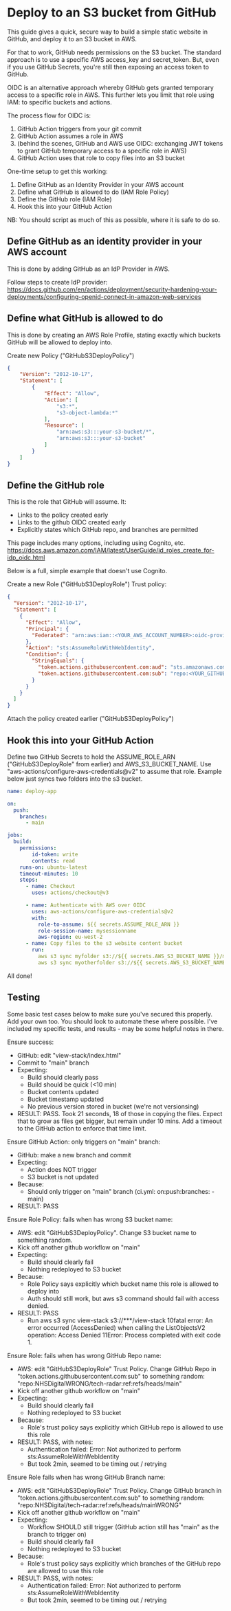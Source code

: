 # Deploy to an S3 bucket from GitHub

This guide gives a quick, secure way to build a simple static website in GitHub, and deploy it to an S3 bucket in AWS.

For that to work, GitHub needs permissions on the S3 bucket. The standard approach is to use a specific AWS access_key and secret_token. But, even if you use GitHub Secrets, you're still then exposing an access token to GitHub.

OIDC is an alternative approach whereby GitHub gets granted temporary access to a specific role in AWS. This further lets you limit that role using IAM: to specific buckets and actions.

The process flow for OIDC is:

1. GitHub Action triggers from your git commit
2. GitHub Action assumes a role in AWS
3. (behind the scenes, GitHub and AWS use OIDC: exchanging JWT tokens to grant GitHub temporary access to a specific role in AWS)
4. GitHub Action uses that role to copy files into an S3 bucket

One-time setup to get this working:

1. Define GitHub as an Identity Provider in your AWS account
2. Define what GitHub is allowed to do (IAM Role Policy)
3. Define the GitHub role (IAM Role)
4. Hook this into your GitHub Action

NB: You should script as much of this as possible, where it is safe to do so.

## Define GitHub as an identity provider in your AWS account

This is done by adding GitHub as an IdP Provider in AWS.

Follow steps to create IdP provider:
https://docs.github.com/en/actions/deployment/security-hardening-your-deployments/configuring-openid-connect-in-amazon-web-services


## Define what GitHub is allowed to do

This is done by creating an AWS Role Profile, stating exactly which buckets GitHub will be allowed to deploy into.

Create new Policy ("GitHubS3DeployPolicy")

```json
{
    "Version": "2012-10-17",
    "Statement": [
        {
            "Effect": "Allow",
            "Action": [
                "s3:*",
                "s3-object-lambda:*"
            ],
            "Resource": [
                "arn:aws:s3:::your-s3-bucket/*",
                "arn:aws:s3:::your-s3-bucket"
            ]
        }
    ]
}
```

## Define the GitHub role

This is the role that GitHub will assume. It:

- Links to the policy created early
- Links to the github OIDC created early
- Explicitly states which GitHub repo, and branches are permitted

This page includes many options, including using Cognito, etc.
https://docs.aws.amazon.com/IAM/latest/UserGuide/id_roles_create_for-idp_oidc.html

Below is a full, simple example that doesn't use Cognito.

Create a new Role ("GitHubS3DeployRole")
Trust policy:

```json
{
  "Version": "2012-10-17",
  "Statement": [
    {
      "Effect": "Allow",
      "Principal": {
        "Federated": "arn:aws:iam::<YOUR_AWS_ACCOUNT_NUMBER>:oidc-provider/token.actions.githubusercontent.com"
      },
      "Action": "sts:AssumeRoleWithWebIdentity",
      "Condition": {
        "StringEquals": {
          "token.actions.githubusercontent.com:aud": "sts.amazonaws.com",
          "token.actions.githubusercontent.com:sub": "repo:<YOUR_GITHUB_ORG>/<YOUR_GITHUB_REPO>:ref:refs/heads/main"
        }
      }
    }
  ]
}
```
Attach the policy created earlier ("GitHubS3DeployPolicy")


## Hook this into your GitHub Action

Define two GitHub Secrets to hold the ASSUME_ROLE_ARN ("GitHubS3DeployRole" from earlier) and AWS_S3_BUCKET_NAME.
Use "aws-actions/configure-aws-credentials@v2" to assume that role.
Example below just syncs two folders into the s3 bucket.

```yaml
name: deploy-app

on:
  push:
    branches:
      - main

jobs:
  build:
    permissions:
        id-token: write
        contents: read
    runs-on: ubuntu-latest
    timeout-minutes: 10
    steps:
      - name: Checkout
        uses: actions/checkout@v3

      - name: Authenticate with AWS over OIDC
        uses: aws-actions/configure-aws-credentials@v2
        with:
          role-to-assume: ${{ secrets.ASSUME_ROLE_ARN }}
          role-session-name: mysessionname
          aws-region: eu-west-2
      - name: Copy files to the s3 website content bucket
        run:
          aws s3 sync myfolder s3://${{ secrets.AWS_S3_BUCKET_NAME }}/myfolder
          aws s3 sync myotherfolder s3://${{ secrets.AWS_S3_BUCKET_NAME }}/myotherfolder
```

All done!

## Testing

Some basic test cases below to make sure you've secured this properly. Add your own too.
You should look to automate these where possible.
I've included my specific tests, and results - may be some helpful notes in there.

Ensure success:

- GitHub: edit "view-stack/index.html"
- Commit to "main" branch
- Expecting:
  - Build should clearly pass
  - Build should be quick (<10 min)
  - Bucket contents updated
  - Bucket timestamp updated
  - No previous version stored in bucket (we're not versionsing)
- RESULT: PASS. Took 21 seconds, 18 of those in copying the files. Expect that to grow as files get bigger, but remain under 10 mins. Add a timeout to the GitHub action to enforce that time limit.

Ensure GitHub Action: only triggers on "main" branch:

- GitHub: make a new branch and commit
- Expecting:
  - Action does NOT trigger
  - S3 bucket is not updated
- Because:
  - Should only trigger on "main" branch (ci.yml:  on:push:branches: - main)
- RESULT: PASS

Ensure Role Policy: fails when has wrong S3 bucket name:

- AWS: edit "GitHubS3DeployPolicy". Change S3 bucket name to something random.
- Kick off another github workflow on "main"
- Expecting:
  - Build should clearly fail
  - Nothing redeployed to S3 bucket
- Because:
  - Role Policy says explicitly which bucket name this role is allowed to deploy into
  - Auth should still work, but aws s3 command should fail with access denied.
- RESULT: PASS
  - Run aws s3 sync view-stack s3://***/view-stack 
	10fatal error: An error occurred (AccessDenied) when calling the ListObjectsV2 operation: Access Denied 
	11Error: Process completed with exit code 1.

Ensure Role: fails when has wrong GitHub Repo name:

- AWS: edit "GitHubS3DeployRole" Trust Policy. Change GitHub Repo in "token.actions.githubusercontent.com:sub" to something random: "repo:NHSDigitalWRONG/tech-radar:ref:refs/heads/main"
- Kick off another github workflow on "main"
- Expecting:
  - Build should clearly fail
  - Nothing redeployed to S3 bucket
- Because:
  - Role's trust policy says explicitly which GitHub repo is allowed to use this role
- RESULT: PASS, with notes:
  - Authentication failed: Error: Not authorized to perform sts:AssumeRoleWithWebIdentity
  - But took 2min, seemed to be timing out / retrying

Ensure Role fails when has wrong GitHub Branch name:

- AWS: edit "GitHubS3DeployRole" Trust Policy. Change GitHub branch in "token.actions.githubusercontent.com:sub" to something random: "repo:NHSDigital/tech-radar:ref:refs/heads/mainWRONG"
- Kick off another github workflow on "main"
- Expecting:
  - Workflow SHOULD still trigger (GitHub action still has "main" as the branch to trigger on)
  - Build should clearly fail
  - Nothing redeployed to S3 bucket
- Because:
  - Role's trust policy says explicitly which branches of the GitHub repo are allowed to use this role
- RESULT: PASS, with notes:
  - Authentication failed: Error: Not authorized to perform sts:AssumeRoleWithWebIdentity
  - But took 2min, seemed to be timing out / retrying
